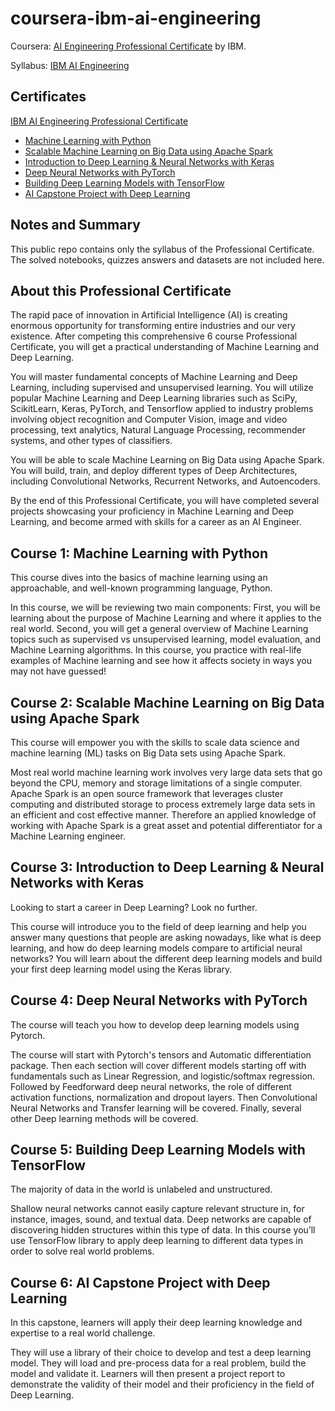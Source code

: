 # coursera-ibm-ai-engineering

Coursera: [AI Engineering Professional Certificate](https://www.coursera.org/professional-certificates/ai-engineer) by IBM.

Syllabus: [IBM AI Engineering](IBM-AI-Engineering.ipynb)

## Certificates

[IBM AI Engineering Professional Certificate](Coursera%202CP6LZTVXSGC.pdf)

* [Machine Learning with Python](Coursera%20SG8FTPQYZN6A.pdf)
* [Scalable Machine Learning on Big Data using Apache Spark](Coursera%20AQY45J4F23LH.pdf)
* [Introduction to Deep Learning & Neural Networks with Keras](Coursera%20KF38F7KA8ELK.pdf)
* [Deep Neural Networks with PyTorch](Coursera%20Z3YDVGBMT25B.pdf)
* [Building Deep Learning Models with TensorFlow](Coursera%20ZUKB5RN7G5L5.pdf)
* [AI Capstone Project with Deep Learning](Coursera%2036FTF6J66NXJ.pdf)

## Notes and Summary

This public repo contains only the syllabus of the Professional Certificate. The solved notebooks, quizzes answers and datasets are not included here.

## About this Professional Certificate
The rapid pace of innovation in Artificial Intelligence (AI) is creating enormous opportunity for transforming entire industries and our very existence. After competing this comprehensive 6 course Professional Certificate, you will get a practical understanding of Machine Learning and Deep Learning.

You will master fundamental concepts of Machine Learning and Deep Learning, including supervised and unsupervised learning. You will utilize popular Machine Learning and Deep Learning libraries such as SciPy, ScikitLearn, Keras, PyTorch, and Tensorflow applied to industry problems involving object recognition and Computer Vision, image and video processing, text analytics, Natural Language Processing, recommender systems, and other types of classifiers.

You will be able to scale Machine Learning on Big Data using Apache Spark. You will build, train, and deploy different types of Deep Architectures, including Convolutional Networks, Recurrent Networks, and Autoencoders.

By the end of this Professional Certificate, you will have completed several projects showcasing your proficiency in Machine Learning and Deep Learning, and become armed with skills for a career as an AI Engineer.

## Course 1: Machine Learning with Python
This course dives into the basics of machine learning using an approachable, and well-known programming language, Python.

In this course, we will be reviewing two main components: First, you will be learning about the purpose of Machine Learning and where it applies to the real world. Second, you will get a general overview of Machine Learning topics such as supervised vs unsupervised learning, model evaluation, and Machine Learning algorithms. In this course, you practice with real-life examples of Machine learning and see how it affects society in ways you may not have guessed!

## Course 2: Scalable Machine Learning on Big Data using Apache Spark
This course will empower you with the skills to scale data science and machine learning (ML) tasks on Big Data sets using Apache Spark.

Most real world machine learning work involves very large data sets that go beyond the CPU, memory and storage limitations of a single computer. Apache Spark is an open source framework that leverages cluster computing and distributed storage to process extremely large data sets in an efficient and cost effective manner. Therefore an applied knowledge of working with Apache Spark is a great asset and potential differentiator for a Machine Learning engineer.

## Course 3: Introduction to Deep Learning & Neural Networks with Keras
Looking to start a career in Deep Learning? Look no further.

This course will introduce you to the field of deep learning and help you answer many questions that people are asking nowadays, like what is deep learning, and how do deep learning models compare to artificial neural networks? You will learn about the different deep learning models and build your first deep learning model using the Keras library.

## Course 4: Deep Neural Networks with PyTorch
The course will teach you how to develop deep learning models using Pytorch.

The course will start with Pytorch's tensors and Automatic differentiation package. Then each section will cover different models starting off with fundamentals such as Linear Regression, and logistic/softmax regression. Followed by Feedforward deep neural networks, the role of different activation functions, normalization and dropout layers. Then Convolutional Neural Networks and Transfer learning will be covered. Finally, several other Deep learning methods will be covered.

## Course 5: Building Deep Learning Models with TensorFlow
The majority of data in the world is unlabeled and unstructured.

Shallow neural networks cannot easily capture relevant structure in, for instance, images, sound, and textual data. Deep networks are capable of discovering hidden structures within this type of data. In this course you’ll use TensorFlow library to apply deep learning to different data types in order to solve real world problems.

## Course 6: AI Capstone Project with Deep Learning
In this capstone, learners will apply their deep learning knowledge and expertise to a real world challenge.

They will use a library of their choice to develop and test a deep learning model. They will load and pre-process data for a real problem, build the model and validate it. Learners will then present a project report to demonstrate the validity of their model and their proficiency in the field of Deep Learning.
